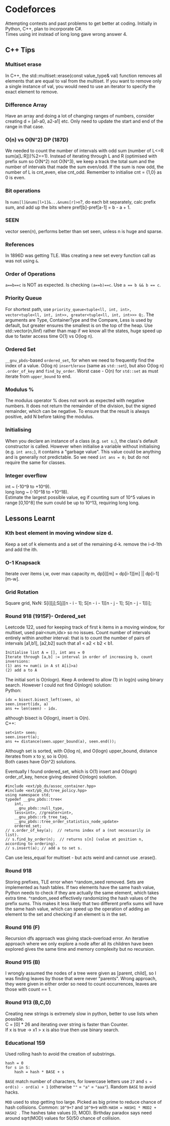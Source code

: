# Codeforces
Attempting contests and past problems to get better at coding. Initially in Python, C++, plan to incorporate C#.  
Times using int instead of long long gave wrong answer 4. 
## C++ Tips 

### Multiset erase 
In C++, the std::multiset::erase(const value_type& val) function removes all elements that are equal to val from the multiset. If you want to remove only a single instance of val, you would need to use an iterator to specify the exact element to remove.  
### Difference Array
Have an array and doing a lot of changing ranges of numbers, consider creating d = [a1-a0, a2-a1] etc. Only need to update the start and end of the range in that case.  

### O(n) vs O(N^2) DP (187D)  
We needed to count the number of intervals with odd sum (number of L<=R sum(a[L:R]))%2==1). Instead of iterating through L and R (optimised with prefix sum so O(N^2) not O(N^3), we keep a track the total sum and the number of intervals that made the sum even/odd. If the sum is now odd, the number of L is cnt_even, else cnt_odd. Remember to initialise cnt = {1,0} as 0 is even.  
### Bit operations
Is ```nums[l]&nums[l+1]&...&nums[r]>n```?, do each bit separately, calc prefix sum, and add up the bits where pref[b]-pref[a-1] = b - a + 1.  

### SEEN
vector<bool> seen(n), performs better than set<int> seen, unless n is huge and sparse.  

### References
In 1896D was getting TLE. Was creating a new set every function call as was not using ```&```.  

### Order of Operations
```a==b==c``` is NOT as expected. Is checking ```(a==b)==c```. Use ```a == b && b == c```.  

### Priority Queue  
For shortest path, use ```priority_queue<tuple<ll, int, int>, vector<tuple<ll, int, int>>, greater<tuple<ll, int, int>>> Q;```.  The arguments are Type, ContainerType and the Compare, Less is used by default, but greater ensures the smallest is on the top of the heap. Use std::vector(n,llinf) rather than map if we know all the states, huge speed up due to faster access time O(1) vs O(log n).  

### Ordered Set
```__gnu_pbds```-based ```ordered_set```, for when we need to frequently find the index of a value. O(log n) ```insert```/```erase``` (same as ```std::set```), but also O(log n) ```.order_of_key``` and ```find_by_order```. Worst case - O(n) for ```std::set``` as must iterate from ```upper_bound``` to end.   
### Modulus % 
The modulus operator % does not work as expected with negative numbers. It does not return the remainder of the division, but the signed remainder, which can be negative. To ensure that the result is always positive, add N before taking the modulus.  

### Initialising  
When you declare an instance of a class (e.g. ```set s;```), the class's default constructor is called. However when initialise a variable without initialising (e.g. ```int ans;```), it contains a "garbage value". This value could be anything and is generally not predictable. So we need ```int ans = 0;``` but do not require the same for classes. 

### Integer overflow
int ~ (-10^9 to +10^9).  
long long ~ (-10^18 to +10^18).  
Estimate the largest possible value, eg if counting sum of 10^5 values in range [0,10^8] the sum could be up to 10^13, requiring long long.  

## Lessons Learnt 
### Kth best element in moving window size d. 
Keep a set of k elements and a set of the remaining d-k. remove the i-d-1th and add the ith.  
### O-1 Knapsack
Iterate over items i,w, over max capacity m, dp[i][m] = dp[i-1][m] || dp[i-1][m-w]. 

### Grid Rotation 
Square grid, NxN: S[i][j];S[j][n - i - 1]; S[n - i - 1][n - j - 1]; S[n - j - 1][i];  

### Round 918 (1915F)-  Ordered_set 
Leetcode 122, used for keeping track of first k items in a moving window, for multiset, used pair<num,idx> so no issues.
Count number of intervals entirely within another interval: that is to count the number of pairs of intervals [a1,b1], [a2,b2] such that a1 < a2 < b2 < b1. 
```
Initialise list A = [], int ans = 0   
Iterate through [a,b] := interval in order of increasing b, count inversions:  
(1) ans += num(i in A st A[i]>a)  
(2) add a to A    
``` 
The initial sort is O(nlogn). Keep A ordered to allow (1) in log(n) using binary search.  However I could not find O(nlogn) solution:  
Python: 
```
idx = bisect.bisect_left(seen, a)  
seen.insert(idx, a)  
ans += len(seen) - idx.
```
although bisect is O(logn), insert is O(n).  
C++: 
```
set<int> seen;  
seen.insert(a);
ans += distance(seen.upper_bound(a), seen.end());  
```
Although set is sorted, with O(log n), and O(logn) upper_bound, distance iterates from x to y, so is O(n).  
Both cases have O(n^2) solutions.  

Eventually I found ordered_set, which is O(1) insert and O(logn) order_of_key, hence giving desired O(nlogn) solution.
```
#include <ext/pb_ds/assoc_container.hpp>  
#include <ext/pb_ds/tree_policy.hpp>  
using namespace std;  
typedef __gnu_pbds::tree<  
    int,  
    __gnu_pbds::null_type,  
    less<int>, //greater<int>,  
    __gnu_pbds::rb_tree_tag,  
    __gnu_pbds::tree_order_statistics_node_update>  
    ordered_set;  
// s.order_of_key(a);  // returns index of a (not necessarily in list).  
// s.find_by_order(n);  // returns s[n] (value at position n, according to ordering).  
// s.insert(a); // add a to set s.   
```
Can use less_equal for multiset - but acts weird and cannot use .erase().  
  


### Round 918
Storing prefixes, TLE error when ^random_seed removed. Sets are implemented as hash tables. If two elements have the same hash value, Python needs to check if they are actually the same element, which takes extra time. ^random_seed effectively randomizing the hash values of the prefix sums. This makes it less likely that two different prefix sums will have the same hash value, which can speed up the operation of adding an element to the set and checking if an element is in the set.

### Round 916 (F)
Recursion dfs approach was giving stack-overload error. An iterative approach where we only explore a node after all its children have been explored gives the same time and memory complexity but no recursion.  

### Round 915 (B) 
I wrongly assumed the nodes of a tree were given as [parent, child], so I was finding leaves by those that were never "parents". Wrong approach, they were given in either order so need to count occurrences, leaves are those with count == 1.  

### Round 913 (B,C,D)
Creating new strings is extremely slow in python, better to use lists when possible.  
C = [0] * 26 and iterating over string is faster than Counter.  
If x is true -> x1 > x is also true then use binary search.  

### Educational 159 
Used rolling hash to avoid the creation of substrings.  
```
hash = 0  
for s in S:  
    hash = hash * BASE + s
```
```BASE``` match number of characters, for lowercase letters use ```27``` and ```s = ord(s) - ord(a) + 1``` (otherwise ```""``` = ```"a"``` = ```"aaa"```). Random ```BASE``` to avoid hacks.  

```MOD``` used to stop getting too large. Picked as big prime to reduce chance of hash collisions. Common: ```10^9+7``` and ```10^9+9``` with ```HASH = HASH1 * MOD2 + HASH2 ```.  The hashes take values [0, MOD). Birthday paradox says need around sqrt(MOD) values for 50/50 chance of collision. 



